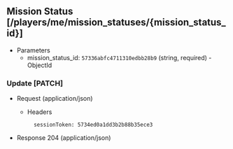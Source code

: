 ## Mission Status [/players/me/mission_statuses/{mission_status_id}]

+ Parameters
    + mission_status_id: `57336abfc4711310edbb28b9` (string, required) - ObjectId

### Update [PATCH]

+ Request (application/json)

    + Headers

            sessionToken: 5734ed0a1dd3b2b88b35ece3

+ Response 204 (application/json)
